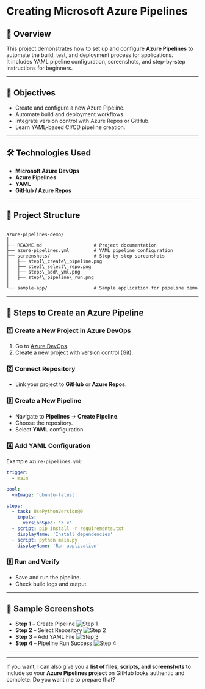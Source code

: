 
# Creating Microsoft Azure Pipelines

## 📌 Overview
This project demonstrates how to set up and configure **Azure Pipelines** to automate the build, test, and deployment process for applications.  
It includes YAML pipeline configuration, screenshots, and step-by-step instructions for beginners.

---

## 🎯 Objectives
- Create and configure a new Azure Pipeline.
- Automate build and deployment workflows.
- Integrate version control with Azure Repos or GitHub.
- Learn YAML-based CI/CD pipeline creation.

---

## 🛠 Technologies Used
- **Microsoft Azure DevOps**
- **Azure Pipelines**
- **YAML**
- **GitHub / Azure Repos**

---

## 📂 Project Structure
```

azure-pipelines-demo/
│
├── README.md                   # Project documentation
├── azure-pipelines.yml         # YAML pipeline configuration
├── screenshots/                # Step-by-step screenshots
│   ├── step1\_create\_pipeline.png
│   ├── step2\_select\_repo.png
│   ├── step3\_add\_yml.png
│   ├── step4\_pipeline\_run.png
│
└── sample-app/                 # Sample application for pipeline demo

````

---

## 🚀 Steps to Create an Azure Pipeline

### 1️⃣ Create a New Project in Azure DevOps
1. Go to [Azure DevOps](https://dev.azure.com/).
2. Create a new project with version control (Git).

### 2️⃣ Connect Repository
- Link your project to **GitHub** or **Azure Repos**.

### 3️⃣ Create a New Pipeline
- Navigate to **Pipelines** → **Create Pipeline**.
- Choose the repository.
- Select **YAML** configuration.

### 4️⃣ Add YAML Configuration
Example `azure-pipelines.yml`:
```yaml
trigger:
  - main

pool:
  vmImage: 'ubuntu-latest'

steps:
  - task: UsePythonVersion@0
    inputs:
      versionSpec: '3.x'
  - script: pip install -r requirements.txt
    displayName: 'Install dependencies'
  - script: python main.py
    displayName: 'Run application'
````

### 5️⃣ Run and Verify

* Save and run the pipeline.
* Check build logs and output.

---

## 📸 Sample Screenshots

* **Step 1** – Create Pipeline
  ![Step 1](screenshots/step1_create_pipeline.png)
* **Step 2** – Select Repository
  ![Step 2](screenshots/step2_select_repo.png)
* **Step 3** – Add YAML File
  ![Step 3](screenshots/step3_add_yml.png)
* **Step 4** – Pipeline Run Success
  ![Step 4](screenshots/step4_pipeline_run.png)

---


---

If you want, I can also give you a **list of files, scripts, and screenshots** to include so your **Azure Pipelines project** on GitHub looks authentic and complete. Do you want me to prepare that?
```
